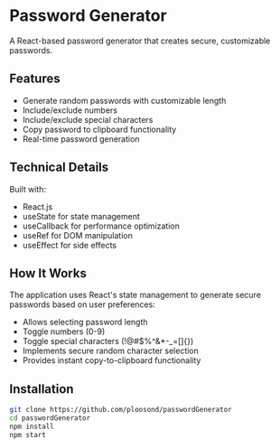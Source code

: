 # Password Generator

A React-based password generator that creates secure, customizable passwords.

## Features

- Generate random passwords with customizable length
- Include/exclude numbers
- Include/exclude special characters
- Copy password to clipboard functionality
- Real-time password generation

## Technical Details

Built with:

- React.js
- useState for state management
- useCallback for performance optimization
- useRef for DOM manipulation
- useEffect for side effects

## How It Works

The application uses React's state management to generate secure passwords based on user preferences:

- Allows selecting password length
- Toggle numbers (0-9)
- Toggle special characters (!@#$%^&\*-\_=[]{})
- Implements secure random character selection
- Provides instant copy-to-clipboard functionality

## Installation

```bash
git clone https://github.com/ploosond/passwordGenerator
cd passwordGenerator
npm install
npm start
```
